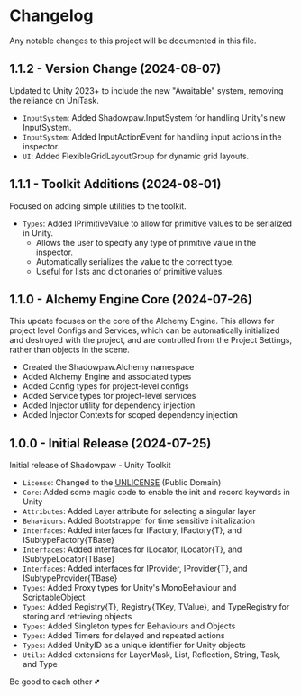 # Changelog

Any notable changes to this project will be documented in this file.

## 1.1.2 - Version Change (2024-08-07)

Updated to Unity 2023+ to include the new "Awaitable" system, removing the reliance on UniTask.

- `InputSystem`: Added Shadowpaw.InputSystem for handling Unity's new InputSystem.
- `InputSystem`: Added InputActionEvent for handling input actions in the inspector.
- `UI`: Added FlexibleGridLayoutGroup for dynamic grid layouts.

## 1.1.1 - Toolkit Additions (2024-08-01)

Focused on adding simple utilities to the toolkit.

- `Types`: Added IPrimitiveValue to allow for primitive values to be serialized in Unity.
  - Allows the user to specify any type of primitive value in the inspector.
  - Automatically serializes the value to the correct type.
  - Useful for lists and dictionaries of primitive values.

## 1.1.0 - Alchemy Engine Core (2024-07-26)

This update focuses on the core of the Alchemy Engine. This allows for project level Configs and Services, which can be automatically initialized and destroyed with the project, and are controlled from the Project Settings, rather than objects in the scene.

- Created the Shadowpaw.Alchemy namespace
- Added Alchemy Engine and associated types
- Added Config types for project-level configs
- Added Service types for project-level services
- Added Injector utility for dependency injection
- Added Injector Contexts for scoped dependency injection

## 1.0.0 - Initial Release (2024-07-25)

Initial release of Shadowpaw - Unity Toolkit

- `License`: Changed to the [UNLICENSE](https://unlicense.org) (Public Domain)
- `Core`: Added some magic code to enable the init and record keywords in Unity
- `Attributes`: Added Layer attribute for selecting a singular layer
- `Behaviours`: Added Bootstrapper for time sensitive initialization
- `Interfaces`: Added interfaces for IFactory, IFactory{T}, and ISubtypeFactory{TBase}
- `Interfaces`: Added interfaces for ILocator, ILocator{T}, and ISubtypeLocator{TBase}
- `Interfaces`: Added interfaces for IProvider, IProvider{T}, and ISubtypeProvider{TBase}
- `Types`: Added Proxy types for Unity's MonoBehaviour and ScriptableObject
- `Types`: Added Registry{T}, Registry{TKey, TValue}, and TypeRegistry for storing and retrieving objects
- `Types`: Added Singleton types for Behaviours and Objects
- `Types`: Added Timers for delayed and repeated actions
- `Types`: Added UnityID as a unique identifier for Unity objects
- `Utils`: Added extensions for LayerMask, List, Reflection, String, Task, and Type

Be good to each other 💕
